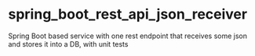 # spring_boot_rest_api_json_receiver
Spring Boot based service with one rest endpoint that receives some json and stores it into a DB, with unit tests
